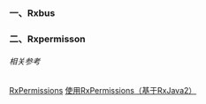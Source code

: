 ### 一、Rxbus

### 二、Rxpermisson


###### 相关参考

[RxPermissions](https://github.com/tbruyelle/RxPermissions)
[使用RxPermissions（基于RxJava2）](https://blog.csdn.net/u013553529/article/details/68948971)
